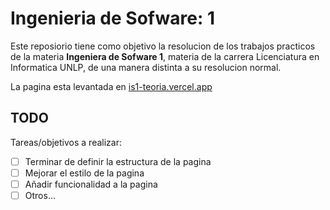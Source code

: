 # Ingenieria de Sofware: 1

Este reposiorio tiene como objetivo la resolucion de los trabajos practicos de la materia **Ingeniera de Sofware 1**, materia de la carrera Licenciatura en Informatica UNLP, de una manera distinta a su resolucion normal.

La pagina esta levantada en [is1-teoria.vercel.app](http://is1-teoria.vercel.app/)

## TODO

Tareas/objetivos a realizar:

- [ ] Terminar de definir la estructura de la pagina
- [ ] Mejorar el estilo de la pagina
- [ ] Añadir funcionalidad a la pagina
- [ ] Otros...

